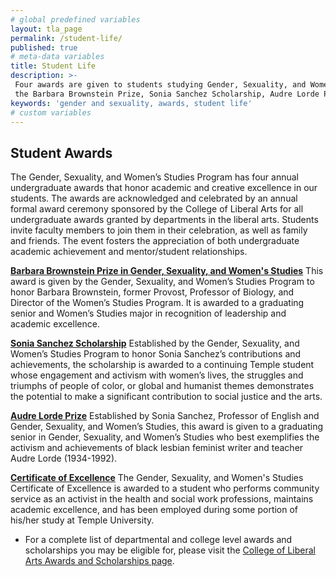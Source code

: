 ```yaml
---
# global predefined variables
layout: tla_page
permalink: /student-life/
published: true
# meta-data variables
title: Student Life
description: >-
 Four awards are given to students studying Gender, Sexuality, and Women’s Studies at Temple University every year:
 the Barbara Brownstein Prize, Sonia Sanchez Scholarship, Audre Lorde Prize, and the Certificate of Excellence.
keywords: 'gender and sexuality, awards, student life'
# custom variables
---
```


## Student Awards
The Gender, Sexuality, and Women’s Studies Program has four annual undergraduate awards that honor academic and creative excellence in our students. The awards are acknowledged and celebrated by an annual formal award ceremony sponsored by the College of Liberal Arts for all undergraduate awards granted by departments in the liberal arts. Students invite faculty members to join them in their celebration, as well as family and friends. The event fosters the appreciation of both undergraduate academic achievement and mentor/student relationships.

[**Barbara Brownstein Prize in Gender, Sexuality, and Women's Studies**](https://liberalarts.temple.edu/about-us/awards/barbara-brownstein-prize-womens-studies)
This award is given by the Gender, Sexuality, and Women’s Studies Program to honor Barbara Brownstein, former Provost, Professor of Biology, and Director of the Women’s Studies Program. It is awarded to a graduating senior and Women’s Studies major in recognition of leadership and academic excellence.

[**Sonia Sanchez Scholarship**](https://liberalarts.temple.edu/about-us/awards/sonia-sanchez-endowed-scholarship)
Established by the Gender, Sexuality, and Women’s Studies Program to honor Sonia Sanchez’s contributions and achievements, the scholarship is awarded to a continuing Temple student whose engagement and activism with women’s lives, the struggles and triumphs of people of color, or global and humanist themes demonstrates the potential to make a significant contribution to social justice and the arts.

[**Audre Lorde Prize**](https://liberalarts.temple.edu/audre-lorde-memorial-prize)
Established by Sonia Sanchez, Professor of English and Gender, Sexuality, and Women’s Studies, this award is given to a graduating senior in Gender, Sexuality, and Women’s Studies who best exemplifies the activism and achievements of black lesbian feminist writer and teacher Audre Lorde (1934-1992).

[**Certificate of Excellence**](https://liberalarts.temple.edu/about-us/awards/certificate-excellence-womens-studies)
The Gender, Sexuality, and Women's Studies Certificate of Excellence is awarded to a student who performs community service as an activist in the health and social work professions, maintains academic excellence, and has been employed during some portion of his/her study at Temple University.

- For a complete list of departmental and college level awards and scholarships you may be eligible for, please visit the [College of Liberal Arts Awards and Scholarships page](https://liberalarts.temple.edu/awards-and-scholarships?field_awards_department_nid=4577&field_awards_academics_class_value=All).

